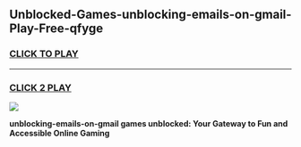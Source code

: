 
## Unblocked-Games-unblocking-emails-on-gmail-Play-Free-qfyge
<h3>
<a href="https://premium76.site?title=unblocking-emails-on-gmail&ref=21A">CLICK TO PLAY</a></h3>
<hr>

<h3>
<a href="https://premium76.site?title=unblocking-emails-on-gmail&ref=21A">CLICK 2 PLAY</a>
  
</h3>

<a href="https://premium76.site?title=unblocking-emails-on-gmail&ref=21A"><img src="https://clearcache.store/games.png"></a>


**unblocking-emails-on-gmail games unblocked: Your Gateway to Fun and Accessible Online Gaming**
